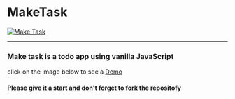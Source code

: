 # MakeTask
<a href="https://tasksmaker.netlify.app/">
  <img src="https://user-images.githubusercontent.com/81830567/179758702-19beafb4-9b91-4c7a-8c2b-dacd4589ad6d.png" alt="Make Task">
</a>

<hr />

### Make task is a todo app using vanilla JavaScript
click on the image below to see a <a href="https://tasksmaker.netlify.app/">Demo</a>

<h4> Please give it a start and don't forget to fork the repositofy</h4>
